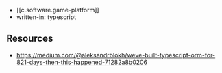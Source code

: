 
- [[c.software.game-platform]]
- written-in: typescript

## Resources

- https://medium.com/@aleksandrblokh/weve-built-typescript-orm-for-821-days-then-this-happened-71282a8b0206